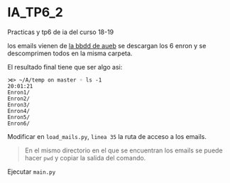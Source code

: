 # IA_TP6_2
Practicas y tp6 de ia del curso 18-19

los emails vienen de [la bbdd de aueb](http://www.aueb.gr/users/ion/data/enron-spam/)
  se descargan los 6 enron y se descomprimen todos en la misma carpeta.
  
  El resultado final tiene que ser algo asi:
  ```
⋊> ~/A/temp on master ◦ ls -1                                                                                                                                                                                                         20:01:21
Enron1/
Enron2/
Enron3/
Enron4/
Enron5/
Enron6/ 
```
 Modificar en `load_mails.py`, `linea 35` la ruta de acceso a los emails.
 > En el mismo directorio en el que se encuentran los emails se puede hacer `pwd` y copiar la salida del comando.
 
 Ejecutar `main.py`

